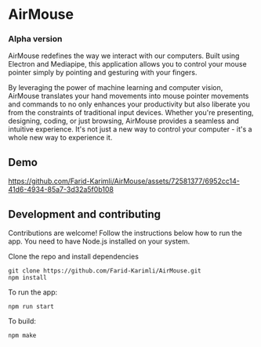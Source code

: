 # AirMouse 

### Alpha version

AirMouse redefines the way we interact with our computers. Built using Electron and Mediapipe, this application allows you to control your mouse pointer simply by pointing and gesturing with your fingers.

By leveraging the power of machine learning and computer vision, AirMouse translates your hand movements into mouse pointer movements and commands to no only enhances your productivity but also liberate you from the constraints of traditional input devices. Whether you're presenting, designing, coding, or just browsing, AirMouse provides a seamless and intuitive experience. It's not just a new way to control your computer - it's a whole new way to experience it.

## Demo

https://github.com/Farid-Karimli/AirMouse/assets/72581377/6952cc14-41d6-4934-85a7-3d32a5f0b108


## Development and contributing

Contributions are welcome! Follow the instructions below how to run the app. You need to have Node.js installed on your system.

Clone the repo and install dependencies

```
git clone https://github.com/Farid-Karimli/AirMouse.git
npm install
```

To run the app:

```
npm run start
```

To build:

```
npm make
```
